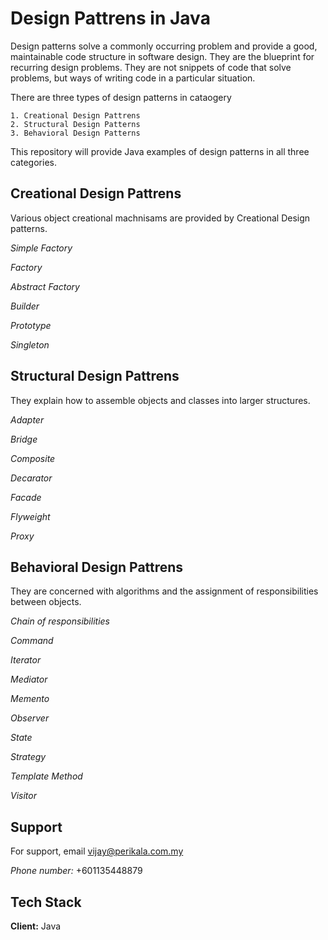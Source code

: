 
# Design Pattrens in Java 


Design patterns solve a commonly occurring problem and provide a good, maintainable code structure in software design. They are the blueprint for recurring design problems. They are not snippets of code that solve problems, but ways of writing code in a particular situation. 

There are three types of design patterns in cataogery

    1. Creational Design Pattrens
    2. Structural Design Patterns
    3. Behavioral Design Patterns

This repository will provide Java examples of design patterns in all three categories.


Creational Design Pattrens
---------------------------------
Various object creational machnisams are provided by Creational Design patterns. 
 
 *Simple Factory*

 *Factory*

 *Abstract Factory*

 *Builder*

 *Prototype*

 *Singleton*


 Structural Design Pattrens
---------------------------------
They explain how to assemble objects and classes into larger structures.
 
 *Adapter*

 *Bridge*

 *Composite*

 *Decarator*

 *Facade*

 *Flyweight*

  *Proxy*

   Behavioral Design Pattrens
---------------------------------
They are concerned with algorithms and the assignment of responsibilities between objects.
 
 *Chain of responsibilities*

 *Command*

 *Iterator*

 *Mediator*

 *Memento*

 *Observer*

  *State*

  *Strategy*

  *Template Method*

  *Visitor*















## Support

For support, email vijay@perikala.com.my 

*Phone number:* +601135448879


## Tech Stack

**Client:** Java


